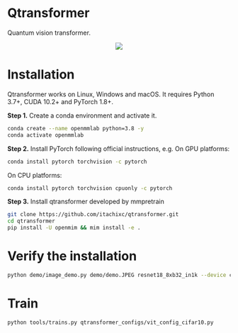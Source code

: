# Qtransformer
 Quantum vision transformer. 

 <div align="center">
<img src="[https://github.com/open-mmlab/mmdetection/assets/17425982/6c29886f-ae7a-4a55-8be4-352ee85b7d3e](https://github.com/itachixc/qtransformer/blob/main/docs/images/qvit.png)"/>
</div>

# Installation
Qtransformer works on Linux, Windows and macOS. It requires Python 3.7+, CUDA 10.2+ and PyTorch 1.8+.

**Step 1.** Create a conda environment and activate it.
```bash
conda create --name openmmlab python=3.8 -y
conda activate openmmlab
```

**Step 2.**  Install PyTorch following official instructions, e.g. 
On GPU platforms:
```bash
conda install pytorch torchvision -c pytorch
```
On CPU platforms:
```bash
conda install pytorch torchvision cpuonly -c pytorch
```
**Step 3.**  Install qtransformer developed by mmpretrain
```bash
git clone https://github.com/itachixc/qtransformer.git
cd qtransformer
pip install -U openmim && mim install -e .
```

# Verify the installation

```bash
python demo/image_demo.py demo/demo.JPEG resnet18_8xb32_in1k --device cpu
```
# Train

```bash
python tools/trains.py qtransformer_configs/vit_config_cifar10.py
```
